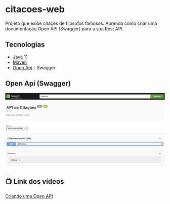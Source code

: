 # citacoes-web

  Projeto que exibe citaçẽs de filósofos famosos. Aprenda como criar uma documentação Open API (Swagger) para a sua Rest API.
  
  
  ## Tecnologias

- [Java 11](https://youtu.be/_NCt_82M0MA)
- [Maven](https://youtu.be/edF1G8RYDTU)
- [Open Api](https://www.openapis.org/) - Swagger

## Open Api (Swagger)


 ![Open API](OpenAPI.png)




## 📺 Link dos vídeos

 [Criando uma Open API](https://youtu.be/uQh6PNLZzug)
